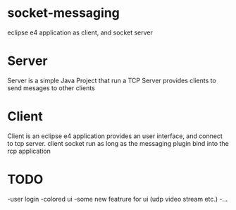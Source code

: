 # socket-messaging
eclipse e4 application as client, and socket server

# Server

Server is a simple Java Project that run a TCP Server provides clients to send mesages to other clients

# Client

Client is an eclipse e4 application provides an user interface, and connect to tcp server. client socket run as long as the messaging plugin bind into the rcp application

# TODO
-user login
-colored ui
-some new featrure for ui (udp video stream etc.)
-...
 
